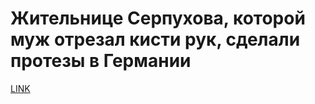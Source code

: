 # Жительнице Серпухова, которой муж отрезал кисти рук, сделали протезы в Германии



[LINK](https://varlamov.ru/2839278.html)